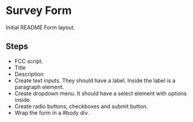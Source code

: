 # Survey Form

Initial README Form layout.

## Steps

- FCC script.
- Title
- Description
- Create text inputs. They should have a label. Inside the label is a paragraph element.
- Create dropdown menu. It should have a select element with options inside.
- Create radio buttons, checkboxes and submit button.
- Wrap the form in a #body div.